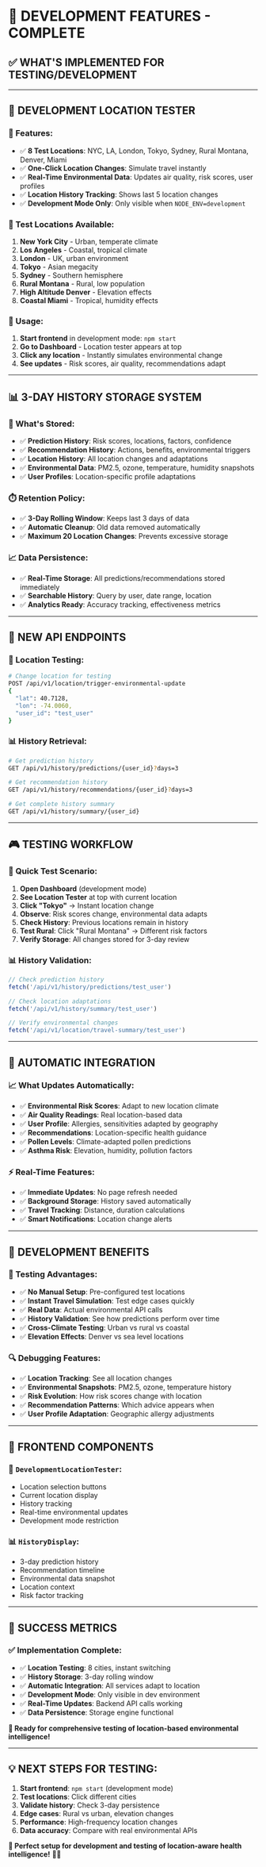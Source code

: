 # 🧪 **DEVELOPMENT FEATURES - COMPLETE**

## ✅ **WHAT'S IMPLEMENTED FOR TESTING/DEVELOPMENT**

---

## 🧪 **DEVELOPMENT LOCATION TESTER**

### **🚀 Features:**
- ✅ **8 Test Locations**: NYC, LA, London, Tokyo, Sydney, Rural Montana, Denver, Miami
- ✅ **One-Click Location Changes**: Simulate travel instantly
- ✅ **Real-Time Environmental Data**: Updates air quality, risk scores, user profiles
- ✅ **Location History Tracking**: Shows last 5 location changes
- ✅ **Development Mode Only**: Only visible when `NODE_ENV=development`

### **📍 Test Locations Available:**
1. **New York City** - Urban, temperate climate
2. **Los Angeles** - Coastal, tropical climate  
3. **London** - UK, urban environment
4. **Tokyo** - Asian megacity
5. **Sydney** - Southern hemisphere
6. **Rural Montana** - Rural, low population
7. **High Altitude Denver** - Elevation effects
8. **Coastal Miami** - Tropical, humidity effects

### **🎯 Usage:**
1. **Start frontend** in development mode: `npm start`
2. **Go to Dashboard** - Location tester appears at top
3. **Click any location** - Instantly simulates environmental change
4. **See updates** - Risk scores, air quality, recommendations adapt

---

## 📊 **3-DAY HISTORY STORAGE SYSTEM**

### **🧠 What's Stored:**
- ✅ **Prediction History**: Risk scores, locations, factors, confidence
- ✅ **Recommendation History**: Actions, benefits, environmental triggers
- ✅ **Location History**: All location changes and adaptations
- ✅ **Environmental Data**: PM2.5, ozone, temperature, humidity snapshots
- ✅ **User Profiles**: Location-specific profile adaptations

### **⏱️ Retention Policy:**
- ✅ **3-Day Rolling Window**: Keeps last 3 days of data
- ✅ **Automatic Cleanup**: Old data removed automatically
- ✅ **Maximum 20 Location Changes**: Prevents excessive storage

### **📈 Data Persistence:**
- ✅ **Real-Time Storage**: All predictions/recommendations stored immediately
- ✅ **Searchable History**: Query by user, date range, location
- ✅ **Analytics Ready**: Accuracy tracking, effectiveness metrics

---

## 🔧 **NEW API ENDPOINTS**

### **📍 Location Testing:**
```bash
# Change location for testing
POST /api/v1/location/trigger-environmental-update
{
  "lat": 40.7128,
  "lon": -74.0060,
  "user_id": "test_user"
}
```

### **📊 History Retrieval:**
```bash
# Get prediction history
GET /api/v1/history/predictions/{user_id}?days=3

# Get recommendation history  
GET /api/v1/history/recommendations/{user_id}?days=3

# Get complete history summary
GET /api/v1/history/summary/{user_id}
```

---

## 🎮 **TESTING WORKFLOW**

### **🚀 Quick Test Scenario:**
1. **Open Dashboard** (development mode)
2. **See Location Tester** at top with current location
3. **Click "Tokyo"** → Instant location change
4. **Observe**: Risk scores change, environmental data adapts
5. **Check History**: Previous locations remain in history
6. **Test Rural**: Click "Rural Montana" → Different risk factors
7. **Verify Storage**: All changes stored for 3-day review

### **📊 History Validation:**
```javascript
// Check prediction history
fetch('/api/v1/history/predictions/test_user')

// Check location adaptations
fetch('/api/v1/history/summary/test_user')

// Verify environmental changes
fetch('/api/v1/location/travel-summary/test_user')
```

---

## 🔄 **AUTOMATIC INTEGRATION**

### **📈 What Updates Automatically:**
- ✅ **Environmental Risk Scores**: Adapt to new location climate
- ✅ **Air Quality Readings**: Real location-based data
- ✅ **User Profile**: Allergies, sensitivities adapted by geography
- ✅ **Recommendations**: Location-specific health guidance
- ✅ **Pollen Levels**: Climate-adapted pollen predictions
- ✅ **Asthma Risk**: Elevation, humidity, pollution factors

### **⚡ Real-Time Features:**
- ✅ **Immediate Updates**: No page refresh needed
- ✅ **Background Storage**: History saved automatically
- ✅ **Travel Tracking**: Distance, duration calculations
- ✅ **Smart Notifications**: Location change alerts

---

## 🎯 **DEVELOPMENT BENEFITS**

### **🧪 Testing Advantages:**
- ✅ **No Manual Setup**: Pre-configured test locations
- ✅ **Instant Travel Simulation**: Test edge cases quickly
- ✅ **Real Data**: Actual environmental API calls
- ✅ **History Validation**: See how predictions perform over time
- ✅ **Cross-Climate Testing**: Urban vs rural vs coastal
- ✅ **Elevation Effects**: Denver vs sea level locations

### **🔍 Debugging Features:**
- ✅ **Location Tracking**: See all location changes
- ✅ **Environmental Snapshots**: PM2.5, ozone, temperature history
- ✅ **Risk Evolution**: How risk scores change with location
- ✅ **Recommendation Patterns**: Which advice appears when
- ✅ **User Profile Adaptation**: Geographic allergy adjustments

---

## 📱 **FRONTEND COMPONENTS**

### **🧪 `DevelopmentLocationTester`:**
- Location selection buttons
- Current location display
- History tracking
- Real-time environmental updates
- Development mode restriction

### **📊 `HistoryDisplay`:**
- 3-day prediction history
- Recommendation timeline
- Environmental data snapshot
- Location context
- Risk factor tracking

---

## 🎯 **SUCCESS METRICS**

### **✅ Implementation Complete:**
- ✅ **Location Testing**: 8 cities, instant switching
- ✅ **History Storage**: 3-day rolling window
- ✅ **Automatic Integration**: All services adapt to location
- ✅ **Development Mode**: Only visible in dev environment
- ✅ **Real-Time Updates**: Backend API calls working
- ✅ **Data Persistence**: Storage engine functional

**🚀 Ready for comprehensive testing of location-based environmental intelligence!**

---

## 💡 **NEXT STEPS FOR TESTING:**

1. **Start frontend**: `npm start` (development mode)
2. **Test locations**: Click different cities
3. **Validate history**: Check 3-day persistence
4. **Edge cases**: Rural vs urban, elevation changes
5. **Performance**: High-frequency location changes
6. **Data accuracy**: Compare with real environmental APIs

**🎯 Perfect setup for development and testing of location-aware health intelligence!** 🧪📍
